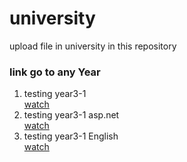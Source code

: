 # university
upload file in university in this repository

<h3>link go to any Year</h3>

<ol>
 <li>testing year3-1</li>
    <a href="https://sengkue.github.io/university/year3-1/lecture-E-Commerce/index.html">watch</a>
 <li>testing year3-1 asp.net</li>
    <a href="https://sengkue.github.io/university/year3-1/3CW1_21 ວິຊາ ASP.Net 1/index.html">watch</a>
    <li>testing year3-1 English</li>
    <a href="https://sengkue.github.io/university/year3-1/English/index.html">watch</a>

</ol>
               
